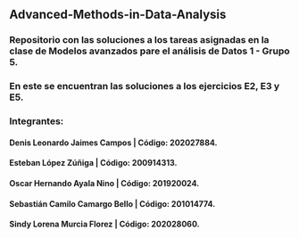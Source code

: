 ## Advanced-Methods-in-Data-Analysis

### Repositorio con las soluciones a los tareas asignadas en la clase de Modelos avanzados pare el análisis de Datos 1 - Grupo 5.

### En este se encuentran las soluciones a los ejercicios E2, E3 y E5.

### Integrantes:

#### Denis Leonardo Jaimes Campos   | Código: 202027884.
#### Esteban López Zúñiga           | Código: 200914313.
#### Oscar Hernando Ayala Nino      | Código: 201920024.
#### Sebastián Camilo Camargo Bello | Código: 201014774.
#### Sindy Lorena Murcia Florez     | Código: 202028060.
